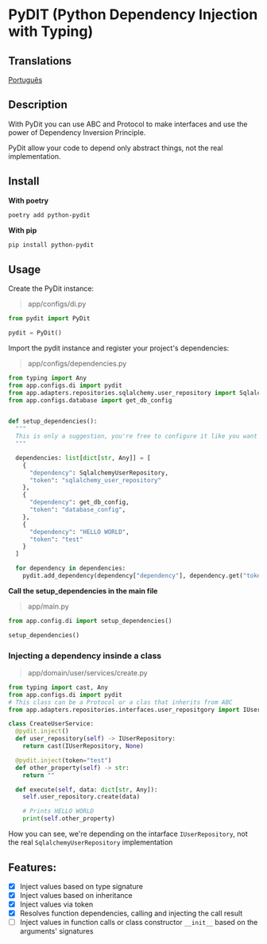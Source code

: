 # PyDIT (Python Dependency Injection with Typing)

## Translations

[Português](./docs/pt/main.md)

## Description

With PyDit you can use ABC and Protocol to make interfaces and use the power of Dependency Inversion Principle.<br />

PyDit allow your code to depend only abstract things, not the real implementation.

## Install

**With poetry**

```zsh
poetry add python-pydit
```

**With pip**

```zsh
pip install python-pydit
```

## Usage

Create the PyDit instance:

> app/configs/di.py

```python
from pydit import PyDit

pydit = PyDit()
```

Import the pydit instance and register your project's dependencies:

> app/configs/dependencies.py

```python
from typing import Any
from app.configs.di import pydit
from app.adapters.repositories.sqlalchemy.user_repository import SqlalchemyUserRepository
from app.configs.database import get_db_config


def setup_dependencies():
  """
  This is only a suggestion, you're free to configure it like you want
  """

  dependencies: list[dict[str, Any]] = [
    {
      "dependency": SqlalchemyUserRepository,
      "token": "sqlalchemy_user_repository"
    },
    {
      "dependency": get_db_config,
      "token": "database_config",
    },
    {
      "dependency": "HELLO WORLD",
      "token": "test"
    }
  ]

  for dependency in dependencies:
    pydit.add_dependency(dependency["dependency"], dependency.get("token"))
```

**Call the setup_dependencies in the main file**

> app/main.py

```python
from app.config.di import setup_dependencies()

setup_dependencies()
```

### Injecting a dependency insinde a class

> app/domain/user/services/create.py

```python
from typing import cast, Any
from app.configs.di import pydit
# This class can be a Protocol or a clas that inherits from ABC
from app.adapters.repositories.interfaces.user_repositgory import IUserRepository

class CreateUserService:
  @pydit.inject()
  def user_repository(self) -> IUserRepository:
    return cast(IUserRepository, None)

  @pydit.inject(token="test")
  def other_property(self) -> str:
    return ""

  def execute(self, data: dict[str, Any]):
    self.user_repository.create(data)

    # Prints HELLO WORLD
    print(self.other_property)
```

How you can see, we're depending on the intarface `IUserRepository`, not the real `SqlalchemyUserRepository` implementation

## Features:

- [x] Inject values based on type signature
- [x] Inject values based on inheritance
- [x] Inject values via token
- [x] Resolves function dependencies, calling and injecting the call result
- [ ] Inject values in function calls or class constructor `__init__` based on the arguments' signatures
